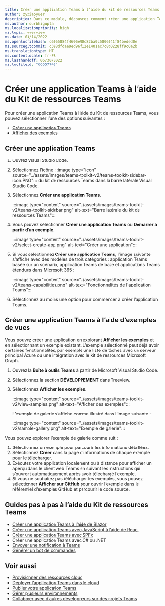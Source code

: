 ```yaml
---
title: Créer une application Teams à l’aide du Kit de ressources Teams
author: zyxiaoyuer
description: Dans ce module, découvrez comment créer une application Teams à l’aide du Kit de ressources Teams, créer une application Teams à l’aide d’exemples d’affichage
ms.author: surbhigupta
ms.localizationpriority: high
ms.topic: overview
ms.date: 03/14/2022
ms.openlocfilehash: c6665884f4606e90c82ba0c5806641f84beded0e
ms.sourcegitcommit: c398dfdae9ed96f12e1401ac7c8d0228ff9c0a2b
ms.translationtype: HT
ms.contentlocale: fr-FR
ms.lasthandoff: 06/30/2022
ms.locfileid: "66557742"
---
```

# <a name="create-a-new-teams-app-using-teams-toolkit"></a>Créer une application Teams à l’aide du Kit de ressources Teams 

Pour créer une application Teams à l’aide du Kit de ressources Teams, vous pouvez sélectionner l’une des options suivantes :

* [Créer une application Teams](create-new-project.md#create-a-new-teams-app)
* [Afficher des exemples](create-new-project.md#create-a-new-teams-app-using-view-samples)

## <a name="create-a-new-teams-app"></a>Créer une application Teams

1. Ouvrez Visual Studio Code.
1. Sélectionnez l’icône :::image type="icon" source="../assets/images/teams-toolkit-v2/teams-toolkit-sidebar-icon.PNG"::: du kit de ressources Teams dans la barre latérale Visual Studio Code.
1. Sélectionnez **Créer une application Teams**.

   :::image type="content" source="../assets/images/teams-toolkit-v2/teams-toolkit-sidebar.png" alt-text="Barre latérale du kit de ressources Teams":::

1. Vous pouvez sélectionner **Créer une application Teams** ou **Démarrer à partir d’un exemple**.

   :::image type="content" source="../assets/images/teams-toolkit-v2/select-create-app.png" alt-text="Créer une application":::

1. Si vous sélectionnez **Créer une application Teams**, l’image suivante s’affiche avec des modèles de trois catégories : application Teams basée sur un scénario, application Teams de base et applications Teams étendues dans Microsoft 365 :

   :::image type="content" source="../assets/images/teams-toolkit-v2/teams-capabilities.png" alt-text="Fonctionnalités de l'application Teams":::

1. Sélectionnez au moins une option pour commencer à créer l’application Teams.

## <a name="create-a-new-teams-app-using-view-samples"></a>Créer une application Teams à l’aide d’exemples de vues

Vous pouvez créer une application en explorant **Afficher les exemples** et en sélectionnant un exemple existant. L’exemple sélectionné peut déjà avoir certaines fonctionnalités, par exemple une liste de tâches avec un serveur principal Azure ou une intégration avec le kit de ressources Microsoft Graph.

 1. Ouvrez la **Boîte à outils Teams** à partir de Microsoft Visual Studio Code.
 1. Sélectionnez la section **DÉVELOPPEMENT** dans Treeview.
 1. Sélectionnez **Afficher les exemples**. 

    :::image type="content" source="../assets/images/teams-toolkit-v2/view-samples.png" alt-text="Afficher des exemples":::

    L’exemple de galerie s’affiche comme illustré dans l’image suivante :

    :::image type="content" source="../assets/images/teams-toolkit-v2/sample-gallery.png" alt-text="Exemple de galerie":::

  Vous pouvez explorer l’exemple de galerie comme suit :

  1. Sélectionnez un exemple pour parcourir les informations détaillées.
  1. Sélectionnez **Créer** dans la page d’informations de chaque exemple pour le télécharger. 
  1. Exécutez votre application localement ou à distance pour afficher un aperçu dans le client web Teams en suivant les instructions qui s’ouvrent automatiquement après avoir téléchargé l’exemple.
  1. Si vous ne souhaitez pas télécharger les exemples, vous pouvez sélectionner **Afficher sur GitHub** pour ouvrir l’exemple dans le référentiel d’exemples GitHub et parcourir le code source.

## <a name="step-by-step-guides-using-teams-toolkit"></a>Guides pas à pas à l’aide du Kit de ressources Teams

* [Créer une application Teams à l’aide de Blazor](../sbs-gs-blazorupdate.yml)
* [Créer une application Teams avec JavaScript à l’aide de React](../sbs-gs-javascript.yml)
* [Créer une application Teams avec SPFx](../sbs-gs-spfx.yml)
* [Créer une application Teams avec C# ou .NET](../sbs-gs-csharp.yml)
* [Envoyer une notification à Teams](../sbs-gs-notificationbot.yml)
* [Générer un bot de commandes](../sbs-gs-commandbot.yml)

## <a name="see-also"></a>Voir aussi

* [Provisionner des ressources cloud](provision.md)
* [Déployer l’application Teams dans le cloud](deploy.md)
* [Publier votre application Teams](../concepts/deploy-and-publish/appsource/publish.md)
* [Gérer plusieurs environnements](TeamsFx-multi-env.md)
* [Collaborer avec d’autres développeurs sur des projets Teams](TeamsFx-collaboration.md)
